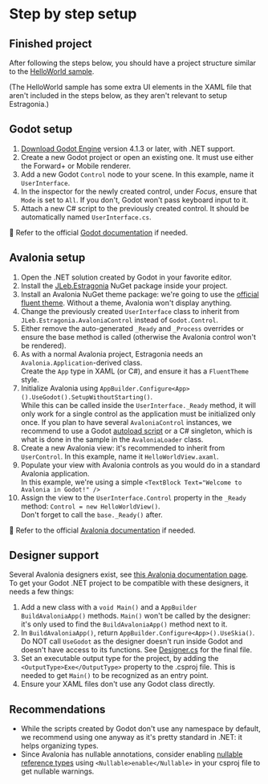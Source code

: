 # Step by step setup

## Finished project

After following the steps below, you should have a project structure similar to the [HelloWorld sample](../samples/HelloWorld/).

(The HelloWorld sample has some extra UI elements in the XAML file that aren't included in the steps below, as they aren't relevant to setup Estragonia.)

## Godot setup

1. [Download Godot Engine](https://godotengine.org/download/) version 4.1.3 or later, with .NET support.
2. Create a new Godot project or open an existing one. It must use either the Forward+ or Mobile renderer.
3. Add a new Godot `Control` node to your scene. In this example, name it `UserInterface`.
4. In the inspector for the newly created control, under _Focus_, ensure that `Mode` is set to `All`. If you don't, Godot won't pass keyboard input to it.
5. Attach a new C# script to the previously created control. It should be automatically named `UserInterface.cs`.

📖 Refer to the official [Godot documentation](https://docs.godotengine.org/en/stable/) if needed.

## Avalonia setup

1. Open the .NET solution created by Godot in your favorite editor.
2. Install the [JLeb.Estragonia](https://www.nuget.org/packages/JLeb.Estragonia/) NuGet package inside your project.
3. Install an Avalonia NuGet theme package: we're going to use the [official fluent theme](https://www.nuget.org/packages/Avalonia.Themes.Fluent/). Without a theme, Avalonia won't display anything.
4. Change the previously created `UserInterface` class to inherit from `JLeb.Estragonia.AvaloniaControl` instead of `Godot.Control`.  
5. Either remove the auto-generated `_Ready` and `_Process` overrides or ensure the base method is called (otherwise the Avalonia control won't be rendered).
6. As with a normal Avalonia project, Estragonia needs an `Avalonia.Application`-derived class.   
   Create the `App` type in XAML (or C#), and ensure it has a `FluentTheme` style.
7. Initialize Avalonia using `AppBuilder.Configure<App>().UseGodot().SetupWithoutStarting()`.  
   While this can be called inside the `UserInterface._Ready` method, it will only work for a single control as the application must be initialized only once. If you plan to have several `AvaloniaControl` instances, we recommend to use a Godot [autoload script](https://docs.godotengine.org/en/stable/tutorials/scripting/singletons_autoload.html) or a C# singleton, which is what is done in the sample in the `AvaloniaLoader` class.
8. Create a new Avalonia view: it's recommended to inherit from `UserControl`. In this example, name it `HelloWorldView.axaml`.
9. Populate your view with Avalonia controls as you would do in a standard Avalonia application.  
   In this example, we're using a simple `<TextBlock Text="Welcome to Avalonia in Godot!" />`
10. Assign the view to the `UserInterface.Control` property in the `_Ready` method: `Control = new HelloWorldView()`.  
    Don't forget to call the `base._Ready()` after.

📖 Refer to the official [Avalonia documentation](https://docs.avaloniaui.net/) if needed.

## Designer support

Several Avalonia designers exist, see [this Avalonia documentation page](https://docs.avaloniaui.net/docs/next/get-started/set-up-an-editor).  
To get your Godot .NET project to be compatible with these designers, it needs a few things:
1. Add a new class with a `void Main()` and a `AppBuilder BuildAvaloniaApp()` methods. `Main()` won't be called by the designer: it's only used to find the `BuildAvaloniaApp()` method next to it.
2. In `BuildAvaloniaApp()`, return `AppBuilder.Configure<App>().UseSkia()`. Do NOT call `UseGodot` as the designer doesn't run inside Godot and doesn't have access to its functions. See [Designer.cs](../samples/HelloWorld/Designer.cs) for the final file.  
3. Set an executable output type for the project, by adding the `<OutputType>Exe</OutputType>` property to the .csproj file. This is needed to get `Main()` to be recognized as an entry point.
4. Ensure your XAML files don't use any Godot class directly.

## Recommendations

- While the scripts created by Godot don't use any namespace by default, we recommend using one anyway as it's pretty standard in .NET: it helps organizing types.
- Since Avalonia has nullable annotations, consider enabling [nullable reference types](https://learn.microsoft.com/en-us/dotnet/csharp/nullable-references) using `<Nullable>enable</Nullable>` in your csproj file to get nullable warnings.  
